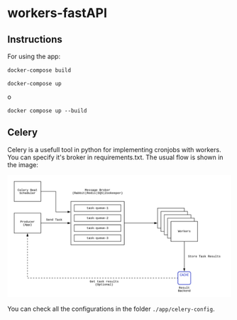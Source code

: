 # workers-fastAPI

## Instructions

For using the app:

```
docker-compose build
```

```
docker-compose up
```

o

```
docker compose up --build
```

## Celery 

Celery is a usefull tool in python for implementing cronjobs with workers. You can specify it's broker in requirements.txt. The usual flow is shown in the image:

![](docs/celery-flow.png)

You can check all the configurations in the folder `./app/celery-config`.
